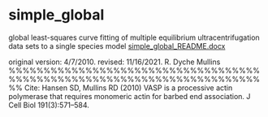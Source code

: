 # simple_global
global least-squares curve fitting of multiple equilibrium ultracentrifugation data sets to a single species model
[simple_global_README.docx](https://github.com/mullinslabUCSF/simple_global/files/7613998/simple_global_README.docx)

original version: 4/7/2010.
revised: 11/16/2021.
R. Dyche Mullins
%%%%%%%%%%%%%%%%%%%%%%%%%%%%%%%%%%%%%%%%%%%%%%%%%%%%%%%%%%%%%%%%%%%%%%%%%%
Cite: Hansen SD, Mullins RD (2010) VASP is a processive actin polymerase that requires monomeric actin for barbed end association. J Cell Biol 191(3):571–584.
